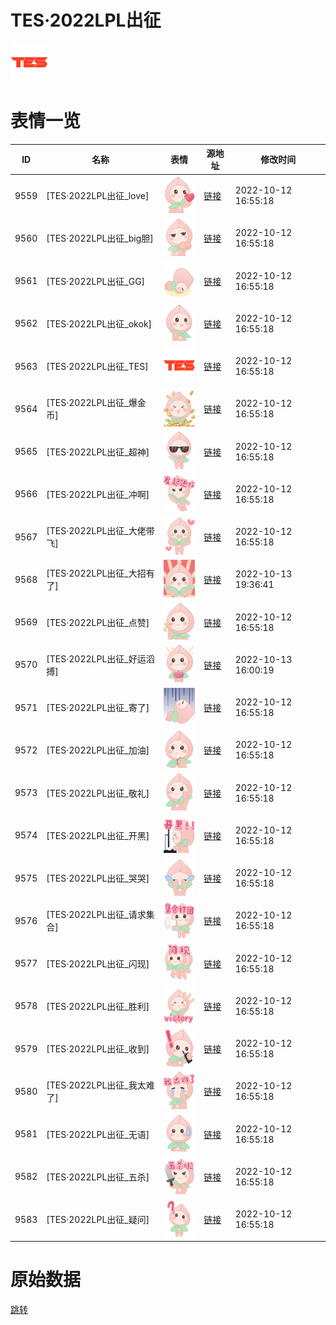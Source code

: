 # TES·2022LPL出征

<img src="./cover.png" height="60" alt="cover" />

# 表情一览

|ID|名称|表情|源地址|修改时间|
|----|----|----|----|----|
|9559|[TES·2022LPL出征_love]|<img src="./pic/009559_%5BTES·2022LPL出征_love%5D.png" height="60" alt="love"/>|[链接](http://i0.hdslb.com/bfs/emote/0c94ffdb9488d2b1f4a646a6e10d3e454d926b1f.png)|2022-10-12 16:55:18|
|9560|[TES·2022LPL出征_big胆]|<img src="./pic/009560_%5BTES·2022LPL出征_big胆%5D.png" height="60" alt="big胆"/>|[链接](http://i0.hdslb.com/bfs/emote/b47a8ef37739e574e722541ec61058b3e4d19d43.png)|2022-10-12 16:55:18|
|9561|[TES·2022LPL出征_GG]|<img src="./pic/009561_%5BTES·2022LPL出征_GG%5D.png" height="60" alt="GG"/>|[链接](http://i0.hdslb.com/bfs/emote/8bb4900812383889eab8a00131e3aa917432da37.png)|2022-10-12 16:55:18|
|9562|[TES·2022LPL出征_okok]|<img src="./pic/009562_%5BTES·2022LPL出征_okok%5D.png" height="60" alt="okok"/>|[链接](http://i0.hdslb.com/bfs/emote/88ffeae5bdff1fa3ac76679e10c4449fc5a56641.png)|2022-10-12 16:55:18|
|9563|[TES·2022LPL出征_TES]|<img src="./pic/009563_%5BTES·2022LPL出征_TES%5D.png" height="60" alt="TES"/>|[链接](http://i0.hdslb.com/bfs/emote/cc221325fc73991fa95d132df04a82997f59d178.png)|2022-10-12 16:55:18|
|9564|[TES·2022LPL出征_爆金币]|<img src="./pic/009564_%5BTES·2022LPL出征_爆金币%5D.png" height="60" alt="爆金币"/>|[链接](http://i0.hdslb.com/bfs/emote/5688d266e9c1b1dcbf308d5ab884dc8c8ff9a39f.png)|2022-10-12 16:55:18|
|9565|[TES·2022LPL出征_超神]|<img src="./pic/009565_%5BTES·2022LPL出征_超神%5D.png" height="60" alt="超神"/>|[链接](http://i0.hdslb.com/bfs/emote/cbf9455ad5bba65acafcc2f0004ba547b2b3a185.png)|2022-10-12 16:55:18|
|9566|[TES·2022LPL出征_冲啊]|<img src="./pic/009566_%5BTES·2022LPL出征_冲啊%5D.png" height="60" alt="冲啊"/>|[链接](http://i0.hdslb.com/bfs/emote/2c9accecbd47e42e7c93da3681fe08d2f9d795c6.png)|2022-10-12 16:55:18|
|9567|[TES·2022LPL出征_大佬带飞]|<img src="./pic/009567_%5BTES·2022LPL出征_大佬带飞%5D.png" height="60" alt="大佬带飞"/>|[链接](http://i0.hdslb.com/bfs/emote/68a35b5dd94640abc13eca78bcf04156a124450c.png)|2022-10-12 16:55:18|
|9568|[TES·2022LPL出征_大招有了]|<img src="./pic/009568_%5BTES·2022LPL出征_大招有了%5D.png" height="60" alt="大招有了"/>|[链接](http://i0.hdslb.com/bfs/emote/45ad678242365e821824ad9bb4ac4eb09309381f.png)|2022-10-13 19:36:41|
|9569|[TES·2022LPL出征_点赞]|<img src="./pic/009569_%5BTES·2022LPL出征_点赞%5D.png" height="60" alt="点赞"/>|[链接](http://i0.hdslb.com/bfs/emote/860c5f830558c86ee8506f234d09743783fe0004.png)|2022-10-12 16:55:18|
|9570|[TES·2022LPL出征_好运滔搏]|<img src="./pic/009570_%5BTES·2022LPL出征_好运滔搏%5D.png" height="60" alt="好运滔搏"/>|[链接](http://i0.hdslb.com/bfs/emote/8ecd48649cb4a03e464bf9c1466a0b0702a287e9.png)|2022-10-13 16:00:19|
|9571|[TES·2022LPL出征_寄了]|<img src="./pic/009571_%5BTES·2022LPL出征_寄了%5D.png" height="60" alt="寄了"/>|[链接](http://i0.hdslb.com/bfs/emote/f0ef62cec150cf05c74780f86c5007b1e92b37cf.png)|2022-10-12 16:55:18|
|9572|[TES·2022LPL出征_加油]|<img src="./pic/009572_%5BTES·2022LPL出征_加油%5D.png" height="60" alt="加油"/>|[链接](http://i0.hdslb.com/bfs/emote/8bb34617793a67ecdb03cbc0a153c1d23d9d8d2e.png)|2022-10-12 16:55:18|
|9573|[TES·2022LPL出征_敬礼]|<img src="./pic/009573_%5BTES·2022LPL出征_敬礼%5D.png" height="60" alt="敬礼"/>|[链接](http://i0.hdslb.com/bfs/emote/a173e3a35575fa3606c20e766b7cefa7cce52c3f.png)|2022-10-12 16:55:18|
|9574|[TES·2022LPL出征_开黑]|<img src="./pic/009574_%5BTES·2022LPL出征_开黑%5D.png" height="60" alt="开黑"/>|[链接](http://i0.hdslb.com/bfs/emote/c0f7f2d026d855d8fd617913d2f7f86b2e03fe62.png)|2022-10-12 16:55:18|
|9575|[TES·2022LPL出征_哭哭]|<img src="./pic/009575_%5BTES·2022LPL出征_哭哭%5D.png" height="60" alt="哭哭"/>|[链接](http://i0.hdslb.com/bfs/emote/459b6151dedd2eb0ed7770f70d1074785cfa1902.png)|2022-10-12 16:55:18|
|9576|[TES·2022LPL出征_请求集合]|<img src="./pic/009576_%5BTES·2022LPL出征_请求集合%5D.png" height="60" alt="请求集合"/>|[链接](http://i0.hdslb.com/bfs/emote/a4b71e9f1305b3a007f7e36c9bb9494226b5cca9.png)|2022-10-12 16:55:18|
|9577|[TES·2022LPL出征_闪现]|<img src="./pic/009577_%5BTES·2022LPL出征_闪现%5D.png" height="60" alt="闪现"/>|[链接](http://i0.hdslb.com/bfs/emote/77d2fb709b94481b74e9746d20dae569b2806e74.png)|2022-10-12 16:55:18|
|9578|[TES·2022LPL出征_胜利]|<img src="./pic/009578_%5BTES·2022LPL出征_胜利%5D.png" height="60" alt="胜利"/>|[链接](http://i0.hdslb.com/bfs/emote/141c1e2b8bce6593ef32eb2ad757f04f7eb4e9b8.png)|2022-10-12 16:55:18|
|9579|[TES·2022LPL出征_收到]|<img src="./pic/009579_%5BTES·2022LPL出征_收到%5D.png" height="60" alt="收到"/>|[链接](http://i0.hdslb.com/bfs/emote/6f92644f31a5bd55eb470d491e003d181aaa0ed0.png)|2022-10-12 16:55:18|
|9580|[TES·2022LPL出征_我太难了]|<img src="./pic/009580_%5BTES·2022LPL出征_我太难了%5D.png" height="60" alt="我太难了"/>|[链接](http://i0.hdslb.com/bfs/emote/a0e89c30771ad9763fed96ff364774e8b965421c.png)|2022-10-12 16:55:18|
|9581|[TES·2022LPL出征_无语]|<img src="./pic/009581_%5BTES·2022LPL出征_无语%5D.png" height="60" alt="无语"/>|[链接](http://i0.hdslb.com/bfs/emote/c5f0e87a1ab8a99584e1910a3e107eba7ab2b7bd.png)|2022-10-12 16:55:18|
|9582|[TES·2022LPL出征_五杀]|<img src="./pic/009582_%5BTES·2022LPL出征_五杀%5D.png" height="60" alt="五杀"/>|[链接](http://i0.hdslb.com/bfs/emote/9769878e67cc10c00518971004892361f98effe8.png)|2022-10-12 16:55:18|
|9583|[TES·2022LPL出征_疑问]|<img src="./pic/009583_%5BTES·2022LPL出征_疑问%5D.png" height="60" alt="疑问"/>|[链接](http://i0.hdslb.com/bfs/emote/ea42d7c3023ad05dbe18e39f5737921f02bab737.png)|2022-10-12 16:55:18|

# 原始数据

[跳转](./raw.json)

